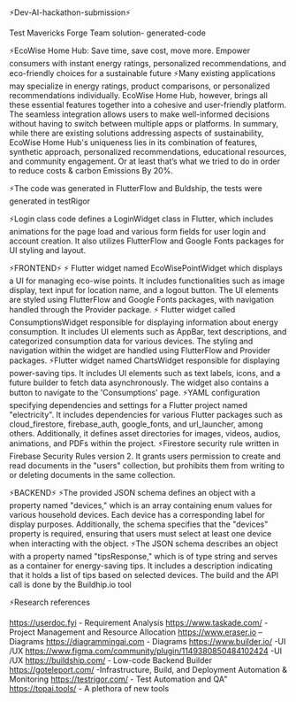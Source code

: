 ⚡Dev-AI-hackathon-submission⚡

Test Mavericks Forge Team solution- generated-code

⚡EcoWise Home Hub: Save time, save cost, move more. Empower consumers with instant energy ratings, personalized recommendations, and eco-friendly choices for a sustainable future
⚡Many existing applications may specialize in energy ratings, product comparisons, or personalized recommendations individually. EcoWise Home Hub, however, brings all these essential features together into a cohesive and user-friendly platform. The seamless integration allows users to make well-informed decisions without having to switch between multiple apps or platforms. In summary, while there are existing solutions addressing aspects of sustainability, EcoWise Home Hub's uniqueness lies in its combination of features, synthetic approach, personalized recommendations, educational resources, and community engagement. Or at least that’s what we tried to do in order to reduce costs & carbon Emissions By 20%.

⚡The code was generated in FlutterFlow and Buldship, the tests were generated in testRigor

⚡Login class code defines a LoginWidget class in Flutter, which includes animations for the page load and various form fields for user login and account creation. It also utilizes FlutterFlow and Google Fonts packages for UI styling and layout.

⚡FRONTEND⚡
⚡ Flutter widget named EcoWisePointWidget which displays a UI for managing eco-wise points. It includes functionalities such as image display, text input for location name, and a logout button. The UI elements are styled using FlutterFlow and Google Fonts packages, with navigation handled through the Provider package.
⚡ Flutter widget called ConsumptionsWidget responsible for displaying information about energy consumption. It includes UI elements such as AppBar, text descriptions, and categorized consumption data for various devices. The styling and navigation within the widget are handled using FlutterFlow and Provider packages.
⚡Flutter widget named ChartsWidget responsible for displaying power-saving tips. It includes UI elements such as text labels, icons, and a future builder to fetch data asynchronously. The widget also contains a button to navigate to the 'Consumptions' page.
⚡YAML configuration specifying dependencies and settings for a Flutter project named "electricity". It includes dependencies for various Flutter packages such as cloud_firestore, firebase_auth, google_fonts, and url_launcher, among others. Additionally, it defines asset directories for images, videos, audios, animations, and PDFs within the project.
⚡Firestore security rule written in Firebase Security Rules version 2. It grants users permission to create and read documents in the "users" collection, but prohibits them from writing to or deleting documents in the same collection.

⚡BACKEND⚡
⚡The provided JSON schema defines an object with a property named "devices," which is an array containing enum values for various household devices. Each device has a corresponding label for display purposes. Additionally, the schema specifies that the "devices" property is required, ensuring that users must select at least one device when interacting with the object.
⚡The JSON schema describes an object with a property named "tipsResponse," which is of type string and serves as a container for energy-saving tips. It includes a description indicating that it holds a list of tips based on selected devices. The build and the API call is done by the Buildhip.io tool

⚡Research references

https://userdoc.fyi  - Requirement Analysis
https://www.taskade.com/  - Project Management and Resource Allocation
https://www.eraser.io  –Diagrams 
https://diagrammingai.com  - Diagrams
https://www.builder.io/  -UI /UX
https://www.figma.com/community/plugin/1149380850484102424   -UI /UX
https://buildship.com/  - Low-code Backend Builder
https://goteleport.com/   -Infrastructure, Build, and Deployment Automation & Monitoring
https://testrigor.com/  - Test Automation and QA"
https://topai.tools/  - A plethora of new tools


